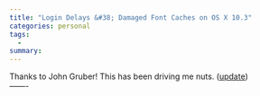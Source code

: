 ```yaml
---
title: "Login Delays &#38; Damaged Font Caches on OS X 10.3"
categories: personal
tags:
  -
summary: 
---
```

<p>Thanks to John Gruber!  This has been driving me nuts. (<a href="http://daringfireball.net/2005/03/font_caches_gone_wild" title="25 March 05">update</a>)<br />
&#8212;&#8212;-</p>
